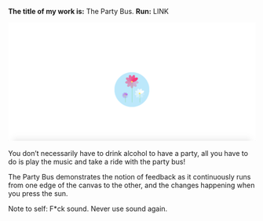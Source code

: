 <b>The title of my work is:</b> The Party Bus.
<b>Run:</b> LINK

![ScreenShot](https://github.com/mabedk/AP2017/blob/gh-pages/mini_ex3/mini_ex3%20PLAN%20B%20screenshot.png)

You don’t necessarily have to drink alcohol to have a party, all you have to do is play the music and take a ride with the party bus! 

The Party Bus demonstrates the notion of feedback as it continuously runs from one edge of the canvas to the other, and the changes happening when you press the sun.

Note to self: F*ck sound. Never use sound again.
